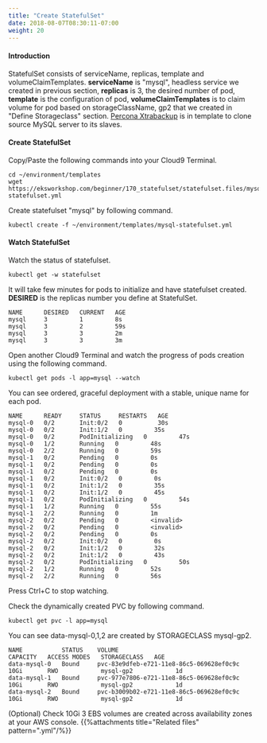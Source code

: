 ```yaml
---
title: "Create StatefulSet"
date: 2018-08-07T08:30:11-07:00
weight: 20
---
```

#### Introduction
StatefulSet consists of serviceName, replicas, template and volumeClaimTemplates.
**serviceName** is "mysql", headless service we created in previous section, **replicas** is 3, the desired number of pod, **template** is the configuration of pod, **volumeClaimTemplates** is to claim volume for pod based on storageClassName, gp2 that we created in "Define Storageclass" section. [Percona Xtrabackup](https://www.percona.com/software/mysql-database/percona-xtrabackup) is in template to clone source MySQL server to its slaves.
#### Create StatefulSet
Copy/Paste the following commands into your Cloud9 Terminal.
```
cd ~/environment/templates
wget https://eksworkshop.com/beginner/170_statefulset/statefulset.files/mysql-statefulset.yml
```
Create statefulset "mysql" by following command.
```
kubectl create -f ~/environment/templates/mysql-statefulset.yml
```
#### Watch StatefulSet
Watch the status of statefulset.
```
kubectl get -w statefulset
```
It will take few minutes for pods to initialize and have statefulset created.
**DESIRED** is the replicas number you define at StatefulSet.
```
NAME      DESIRED   CURRENT   AGE
mysql     3         1         8s
mysql     3         2         59s
mysql     3         3         2m
mysql     3         3         3m
```
Open another Cloud9 Terminal and watch the progress of pods creation using the following command. 
```
kubectl get pods -l app=mysql --watch
```
You can see ordered, graceful deployment with a stable, unique name for each pod.
```
NAME      READY     STATUS     RESTARTS   AGE
mysql-0   0/2       Init:0/2   0          30s
mysql-0   0/2       Init:1/2   0         35s
mysql-0   0/2       PodInitializing   0         47s
mysql-0   1/2       Running   0         48s
mysql-0   2/2       Running   0         59s
mysql-1   0/2       Pending   0         0s
mysql-1   0/2       Pending   0         0s
mysql-1   0/2       Pending   0         0s
mysql-1   0/2       Init:0/2   0         0s
mysql-1   0/2       Init:1/2   0         35s
mysql-1   0/2       Init:1/2   0         45s
mysql-1   0/2       PodInitializing   0         54s
mysql-1   1/2       Running   0         55s
mysql-1   2/2       Running   0         1m
mysql-2   0/2       Pending   0         <invalid>
mysql-2   0/2       Pending   0         <invalid>
mysql-2   0/2       Pending   0         0s
mysql-2   0/2       Init:0/2   0         0s
mysql-2   0/2       Init:1/2   0         32s
mysql-2   0/2       Init:1/2   0         43s
mysql-2   0/2       PodInitializing   0         50s
mysql-2   1/2       Running   0         52s
mysql-2   2/2       Running   0         56s
```
Press Ctrl+C to stop watching.

Check the dynamically created PVC by following command.
```
kubectl get pvc -l app=mysql
```
You can see data-mysql-0,1,2 are created by STORAGECLASS mysql-gp2.
```
NAME           STATUS    VOLUME                                     CAPACITY   ACCESS MODES   STORAGECLASS   AGE
data-mysql-0   Bound     pvc-83e9dfeb-e721-11e8-86c5-069628ef0c9c   10Gi       RWO            mysql-gp2            1d
data-mysql-1   Bound     pvc-977e7806-e721-11e8-86c5-069628ef0c9c   10Gi       RWO            mysql-gp2            1d
data-mysql-2   Bound     pvc-b3009b02-e721-11e8-86c5-069628ef0c9c   10Gi       RWO            mysql-gp2            1d
```
(Optional) Check 10Gi 3 EBS volumes are created across availability zones at your AWS console.
{{%attachments title="Related files" pattern=".yml"/%}}
